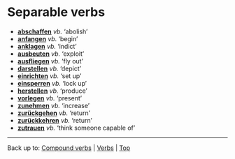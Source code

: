 # Separable verbs

- **[abschaffen](a/ab/abschaffen.md)** *vb.* ‘abolish’
- **[anfangen](a/an/anfangen.md)** *vb.* ‘begin’
- **[anklagen](a/an/anklagen.md)** *vb.* ‘indict’
- **[ausbeuten](a/au/ausbeuten.md)** *vb.* ‘exploit’
- **[ausfliegen](a/au/ausfliegen.md)** *vb.* ‘fly out’
- **[darstellen](d/da/darstellen.md)** *vb.* ‘depict’
- **[einrichten](e/ei/einrichten.md)** *vb.* ‘set up’
- **[einsperren](e/ei/einsperren.md)** *vb.* ‘lock up’
- **[herstellen](h/he/herstellen.md)** *vb.* ‘produce’
- **[vorlegen](v/vo/vorlegen.md)** *vb.* ‘present’
- **[zunehmen](z/zu/zunehmen.md)** *vb.* ‘increase’
- **[zurückgehen](z/zu/zurueckgehen.md)** *vb.* ‘return’
- **[zurückkehren](z/zu/zurueckkehren.md)** *vb.* ‘return’
- **[zutrauen](z/zu/zutrauen.md)** *vb.* ‘think someone capable of’

----

Back up to: [Compound verbs](compoundVerbs.md) | [Verbs](index.md) | [Top](../index.md)
